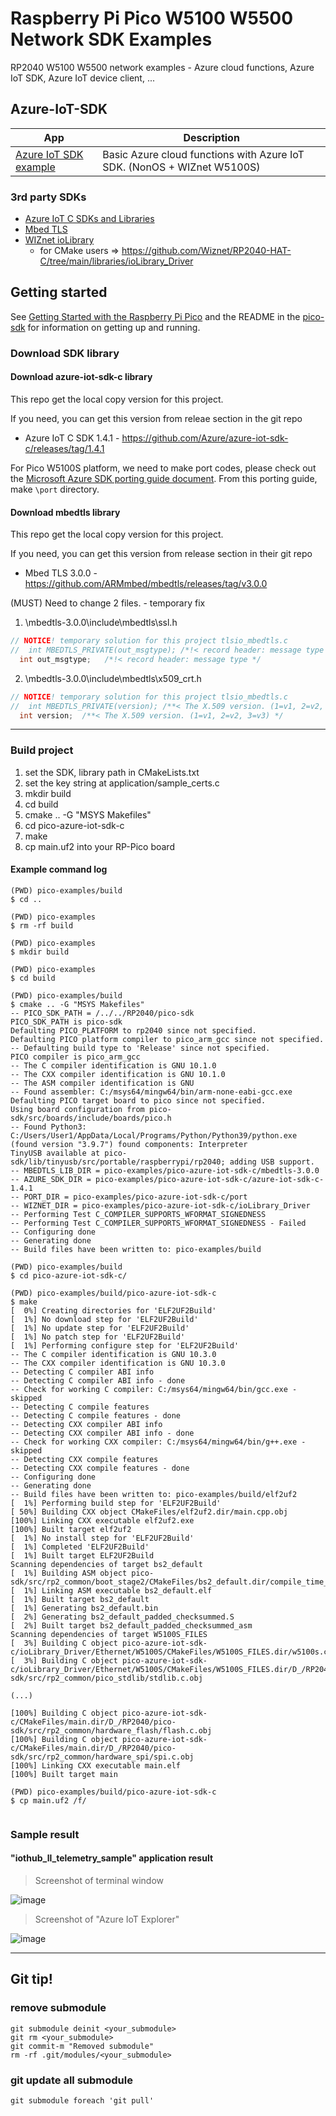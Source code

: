# Raspberry Pi Pico W5100 W5500 Network SDK Examples

RP2040 W5100 W5500 network examples - Azure cloud functions, Azure IoT SDK, Azure IoT device client, ...

## Azure-IoT-SDK

App|Description
---|---
[Azure IoT SDK example](pico-azure-iot-sdk-c) | Basic Azure cloud functions with Azure IoT SDK. (NonOS + WIZnet W5100S)

### 3rd party SDKs
- [Azure IoT C SDKs and Libraries](https://github.com/Azure/azure-iot-sdk-c)
- [Mbed TLS](https://github.com/ARMmbed/mbedtls)
- [WIZnet ioLibrary](https://github.com/Wiznet/ioLibrary_Driver)
  - for CMake users => https://github.com/Wiznet/RP2040-HAT-C/tree/main/libraries/ioLibrary_Driver
## Getting started

See [Getting Started with the Raspberry Pi Pico](https://rptl.io/pico-get-started) and the README in the [pico-sdk](https://github.com/raspberrypi/pico-sdk) for information
on getting up and running.

### Download SDK library 

#### Download azure-iot-sdk-c library
This repo get the local copy version for this project.

If you need, you can get this version from releae section in the git repo
- Azure IoT C SDK 1.4.1 - https://github.com/Azure/azure-iot-sdk-c/releases/tag/1.4.1

For Pico W5100S platform, we need to make port codes, please check out the [Microsoft Azure SDK porting guide document](https://github.com/Azure/azure-c-shared-utility/blob/master/devdoc/porting_guide.md). From this porting guide, make `\port` directory.

#### Download mbedtls library
This repo get the local copy version for this project.

If you need, you can get this version from release section in their git repo
- Mbed TLS 3.0.0 - https://github.com/ARMmbed/mbedtls/releases/tag/v3.0.0

(MUST) Need to change 2 files. - temporary fix

1. \mbedtls-3.0.0\include\mbedtls\ssl.h

```C
// NOTICE! temporary solution for this project tlsio_mbedtls.c
//  int MBEDTLS_PRIVATE(out_msgtype); /*!< record header: message type */
  int out_msgtype;   /*!< record header: message type */

```

2. \mbedtls-3.0.0\include\mbedtls\x509_crt.h

```C
// NOTICE! temporary solution for this project tlsio_mbedtls.c
//  int MBEDTLS_PRIVATE(version); /**< The X.509 version. (1=v1, 2=v2, 3=v3) */
  int version;  /**< The X.509 version. (1=v1, 2=v2, 3=v3) */
```

-------------
### Build project

1. set the SDK, library path in CMakeLists.txt
2. set the key string at application/sample_certs.c
3. mkdir build
4. cd build
5. cmake .. -G "MSYS Makefiles"
6. cd pico-azure-iot-sdk-c
7. make
8. cp main.uf2 into your RP-Pico board

#### Example command log


```
(PWD) pico-examples/build
$ cd ..

(PWD) pico-examples
$ rm -rf build

(PWD) pico-examples
$ mkdir build

(PWD) pico-examples
$ cd build

(PWD) pico-examples/build
$ cmake .. -G "MSYS Makefiles"
-- PICO_SDK_PATH = /../../RP2040/pico-sdk
PICO_SDK_PATH is pico-sdk
Defaulting PICO_PLATFORM to rp2040 since not specified.
Defaulting PICO platform compiler to pico_arm_gcc since not specified.
-- Defaulting build type to 'Release' since not specified.
PICO compiler is pico_arm_gcc
-- The C compiler identification is GNU 10.1.0
-- The CXX compiler identification is GNU 10.1.0
-- The ASM compiler identification is GNU
-- Found assembler: C:/msys64/mingw64/bin/arm-none-eabi-gcc.exe
Defaulting PICO target board to pico since not specified.
Using board configuration from pico-sdk/src/boards/include/boards/pico.h
-- Found Python3: C:/Users/User1/AppData/Local/Programs/Python/Python39/python.exe (found version "3.9.7") found components: Interpreter
TinyUSB available at pico-sdk/lib/tinyusb/src/portable/raspberrypi/rp2040; adding USB support.
-- MBEDTLS_LIB_DIR = pico-examples/pico-azure-iot-sdk-c/mbedtls-3.0.0
-- AZURE_SDK_DIR = pico-examples/pico-azure-iot-sdk-c/azure-iot-sdk-c-1.4.1
-- PORT_DIR = pico-examples/pico-azure-iot-sdk-c/port
-- WIZNET_DIR = pico-examples/pico-azure-iot-sdk-c/ioLibrary_Driver
-- Performing Test C_COMPILER_SUPPORTS_WFORMAT_SIGNEDNESS
-- Performing Test C_COMPILER_SUPPORTS_WFORMAT_SIGNEDNESS - Failed
-- Configuring done
-- Generating done
-- Build files have been written to: pico-examples/build

(PWD) pico-examples/build
$ cd pico-azure-iot-sdk-c/

(PWD) pico-examples/build/pico-azure-iot-sdk-c
$ make
[  0%] Creating directories for 'ELF2UF2Build'
[  1%] No download step for 'ELF2UF2Build'
[  1%] No update step for 'ELF2UF2Build'
[  1%] No patch step for 'ELF2UF2Build'
[  1%] Performing configure step for 'ELF2UF2Build'
-- The C compiler identification is GNU 10.3.0
-- The CXX compiler identification is GNU 10.3.0
-- Detecting C compiler ABI info
-- Detecting C compiler ABI info - done
-- Check for working C compiler: C:/msys64/mingw64/bin/gcc.exe - skipped
-- Detecting C compile features
-- Detecting C compile features - done
-- Detecting CXX compiler ABI info
-- Detecting CXX compiler ABI info - done
-- Check for working CXX compiler: C:/msys64/mingw64/bin/g++.exe - skipped
-- Detecting CXX compile features
-- Detecting CXX compile features - done
-- Configuring done
-- Generating done
-- Build files have been written to: pico-examples/build/elf2uf2
[  1%] Performing build step for 'ELF2UF2Build'
[ 50%] Building CXX object CMakeFiles/elf2uf2.dir/main.cpp.obj
[100%] Linking CXX executable elf2uf2.exe
[100%] Built target elf2uf2
[  1%] No install step for 'ELF2UF2Build'
[  1%] Completed 'ELF2UF2Build'
[  1%] Built target ELF2UF2Build
Scanning dependencies of target bs2_default
[  1%] Building ASM object pico-sdk/src/rp2_common/boot_stage2/CMakeFiles/bs2_default.dir/compile_time_choice.S.obj
[  1%] Linking ASM executable bs2_default.elf
[  1%] Built target bs2_default
[  1%] Generating bs2_default.bin
[  2%] Generating bs2_default_padded_checksummed.S
[  2%] Built target bs2_default_padded_checksummed_asm
Scanning dependencies of target W5100S_FILES
[  3%] Building C object pico-azure-iot-sdk-c/ioLibrary_Driver/Ethernet/W5100S/CMakeFiles/W5100S_FILES.dir/w5100s.c.obj
[  3%] Building C object pico-azure-iot-sdk-c/ioLibrary_Driver/Ethernet/W5100S/CMakeFiles/W5100S_FILES.dir/D_/RP2040/pico-sdk/src/rp2_common/pico_stdlib/stdlib.c.obj

(...)

[100%] Building C object pico-azure-iot-sdk-c/CMakeFiles/main.dir/D_/RP2040/pico-sdk/src/rp2_common/hardware_flash/flash.c.obj
[100%] Building C object pico-azure-iot-sdk-c/CMakeFiles/main.dir/D_/RP2040/pico-sdk/src/rp2_common/hardware_spi/spi.c.obj
[100%] Linking CXX executable main.elf
[100%] Built target main

(PWD) pico-examples/build/pico-azure-iot-sdk-c
$ cp main.uf2 /f/


```

### Sample result

#### "iothub_ll_telemetry_sample" application result

> Screenshot of terminal window

![image](https://user-images.githubusercontent.com/6334864/137256887-c3387b1f-19a7-4006-bb84-caeefd847b67.png)

> Screenshot of "Azure IoT Explorer"

![image](https://user-images.githubusercontent.com/6334864/137255335-1d866b48-c26f-4ac9-a6e4-1015f1e71fc5.png)


-------
## Git tip!

### remove submodule

```
git submodule deinit <your_submodule> 
git rm <your_submodule> 
git commit-m "Removed submodule" 
rm -rf .git/modules/<your_submodule>

```
### git update all submodule

```
git submodule foreach 'git pull'

```

